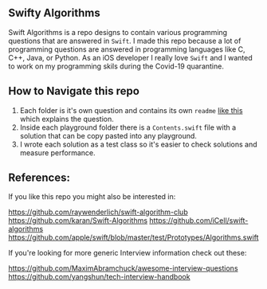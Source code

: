 ## Swifty Algorithms

Swift Algorithms is a repo designs to contain various programming questions that are answered in `Swift`. I made this repo because a lot of programming questions are answered in programming languages like C, C++, Java, or Python. As an iOS developer I really love `Swift` and I wanted to work on my programming skils during the Covid-19 quarantine.


## How to Navigate this repo

1. Each folder is it's own question and contains its own `readme` [like this](https://github.com/dtroupe18/SwiftyAlgorithms/tree/master/Count%20The%20Islands) which explains the question. 
2. Inside each playground folder there is a `Contents.swift` file with a solution that can be copy pasted into any playground.
3. I wrote each solution as a test class so it's easier to check solutions and measure performance.


## References:

If you like this repo you might also be interested in:

https://github.com/raywenderlich/swift-algorithm-club
https://github.com/karan/Swift-Algorithms
https://github.com/iCell/swift-algorithms
https://github.com/apple/swift/blob/master/test/Prototypes/Algorithms.swift

If you're looking for more generic Interview information check out these:

https://github.com/MaximAbramchuck/awesome-interview-questions
https://github.com/yangshun/tech-interview-handbook

